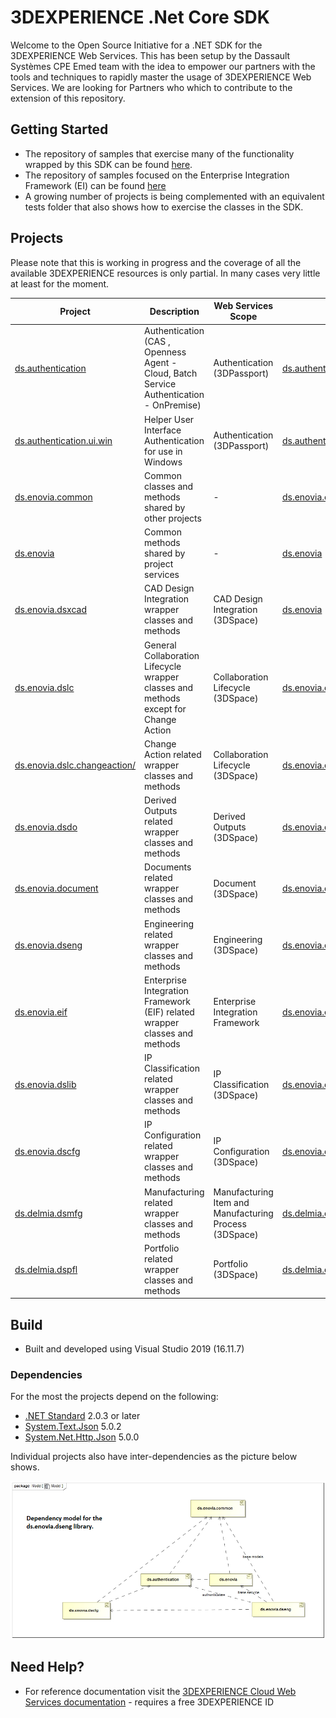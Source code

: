 # 3DEXPERIENCE .Net Core SDK 
Welcome to the Open Source Initiative for a .NET SDK for the 3DEXPERIENCE Web Services. This has been setup by the Dassault Systèmes CPE Emed team with the idea to empower our partners with the tools and techniques to rapidly master the usage of 3DEXPERIENCE Web Services. We are looking for Partners who which to contribute to the extension of this repository.


## Getting Started
 - The repository of samples that exercise many of the functionality wrapped by this SDK can be found [here](https://github.com/3ds-cpe-emed/3dxws-dotnet-samples).
 - The repository of samples focused on the Enterprise Integration Framework (EI) can be found [here](https://github.com/3ds-cpe-emed/3dxws.dotnet.event.samples)
 - A growing number of projects is being complemented with an equivalent tests folder that also shows how to exercise the classes in the SDK.

## Projects

Please note that this is working in progress and the coverage of all the available 3DEXPERIENCE resources is only partial. In many cases very little at least for the moment.

| Project | Description | Web Services Scope | Nuget |  
| ------------ | ------- | ------------ | ------- | 
| [ds.authentication](/ds.authentication/)| Authentication (CAS , Openness Agent - Cloud, Batch Service Authentication - OnPremise)| Authentication (3DPassport) | [ds.authentication](https://www.nuget.org/packages/ds.authentication/) |
| [ds.authentication.ui.win](/ds.authentication.ui.win/) | Helper User Interface Authentication for use in Windows | Authentication (3DPassport) | [ds.authentication.ui.win](https://www.nuget.org/packages/ds.authentication.ui.win/) |
| [ds.enovia.common](/ds.enovia.common/) | Common classes and methods shared by other projects | - | [ds.enovia.common](https://www.nuget.org/packages/ds.enovia.common/) |
| [ds.enovia](/ds.enovia/) | Common methods shared by project services | - | [ds.enovia](https://www.nuget.org/packages/ds.enovia/) |
| [ds.enovia.dsxcad](/ds.enovia.dsxcad/) | CAD Design Integration wrapper classes and methods | CAD Design Integration (3DSpace) | [ds.enovia](https://www.nuget.org/packages/ds.enovia.dsxcad/) |
| [ds.enovia.dslc](/ds.enovia.dslc/) | General Collaboration Lifecycle wrapper classes and methods except for Change Action | Collaboration Lifecycle (3DSpace) | [ds.enovia.dslc](https://www.nuget.org/packages/ds.enovia.dslc/) |
| [ds.enovia.dslc.changeaction/](/ds.enovia.dslc.changeaction) | Change Action related wrapper classes and methods | Collaboration Lifecycle (3DSpace) | [ds.enovia.dslc.changeaction](https://www.nuget.org/packages/ds.enovia.dslc.changeaction/) |
| [ds.enovia.dsdo](/ds.enovia.dsdo/) | Derived Outputs related wrapper classes and methods | Derived Outputs (3DSpace) | [ds.enovia.dsdo](https://www.nuget.org/packages/ds.enovia.dsdo/) |
| [ds.enovia.document](/ds.enovia.document/) | Documents related wrapper classes and methods | Document (3DSpace) | [ds.enovia.document](https://www.nuget.org/packages/ds.enovia.document/) |
| [ds.enovia.dseng](/ds.enovia.dseng/) | Engineering related wrapper classes and methods | Engineering (3DSpace) | [ds.enovia.dseng](https://www.nuget.org/packages/ds.enovia.dseng/) |
| [ds.enovia.eif](/ds.enovia.eif/) | Enterprise Integration Framework (EIF) related wrapper classes and methods | Enterprise Integration Framework | [ds.enovia.eif](https://www.nuget.org/packages/ds.enovia.eif/) |
| [ds.enovia.dslib](/ds.enovia.dslib/) | IP Classification related wrapper classes and methods | IP Classification (3DSpace) | [ds.enovia.dslib](https://www.nuget.org/packages/ds.enovia.dslib/) |
| [ds.enovia.dscfg](/ds.enovia.dscfg/) | IP Configuration related wrapper classes and methods | IP Configuration (3DSpace) | [ds.enovia.dscfg](https://www.nuget.org/packages/ds.enovia.dscfg/) |
| [ds.delmia.dsmfg](/ds.delmia.dsmfg/) | Manufacturing related wrapper classes and methods | Manufacturing Item and Manufacturing Process (3DSpace) | [ds.delmia.dsmfg](https://www.nuget.org/packages/ds.delmia.dsmfg/) |
| [ds.delmia.dspfl](/ds.delmia.dspfl/) | Portfolio related wrapper classes and methods | Portfolio (3DSpace) | [ds.delmia.dsmfg](https://www.nuget.org/packages/ds.delmia.dsmfg/) |

## Build
- Built and developed using Visual Studio 2019 (16.11.7)

### Dependencies

For the most the projects depend on the following:

- [.NET Standard](https://www.nuget.org/packages/NETStandard.Library) 2.0.3 or later
- [System.Text.Json](https://www.nuget.org/packages/System.Text.Json)  5.0.2
- [System.Net.Http.Json](https://www.nuget.org/packages/System.Net.Http.Json) 5.0.0

Individual projects also have inter-dependencies as the picture below shows.

![Dependency model for the ds.enovia.dseng library!](/docs/media/ds.enovia.dseng.dependencies.png)

## Need Help?
- For reference documentation visit the [3DEXPERIENCE Cloud Web Services documentation](https://media.3ds.com/support/documentation/developer/Cloud/en/DSDoc.htm?show=CAAiamREST/CAATciamRESTToc.htm) - requires a free 3DEXPERIENCE ID
